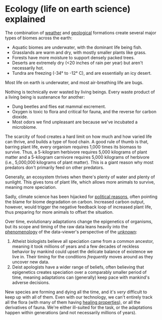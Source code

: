 
# Ecology (life on earth science) explained

The combination of [weather](science-earth-weather.md) and [geological](science-earth-land.md) formations create several major types of biomes across the earth:

- Aquatic biomes are underwater, with the dominant life being fish.
- Grasslands are warm and dry, with mostly smaller plants like grass.
- Forests have more moisture to support densely packed trees.
- Deserts are extremely dry (<20 inches of rain per year) but aren't necessarily hot.
- Tundra are freezing (-34° to -12° C), and are essentially an icy desert.

Most life on earth is underwater, and most air-breathing life are bugs.

Nothing is technically ever wasted by living beings. Every waste product of a living being is sustenance for another:

- Dung beetles and flies eat mammal excrement.
- Oxygen is toxic to flora and critical for fauna, and the reverse for carbon dioxide.
- Most odors we find unpleasant are because we've incubated a microbiome.

The scarcity of food creates a hard limit on how much and how varied life can thrive, and builds a type of food chain. A good rule of thumb is that, barring plant life, every organism requires 1,000 times its biomass to survive. Thus, a 5-kilogram herbivore requires 5,000 kilograms of plant matter and a 5-kilogram carnivore requires 5,000 kilograms of herbivore (i.e., 5,000,000 kilograms of plant matter). This is a giant reason why most predators don't primarily feed on other predators.

Generally, an ecosystem thrives when there's plenty of water and plenty of sunlight. This gives tons of plant life, which allows more animals to survive, meaning more speciation.

Sadly, climate science has been hijacked for [political reasons](politics-leftism.md), often pointing the blame for biome degradation on carbon. Increased carbon output, however, would trigger the negative feedback loop of increased plant life, thus preparing for more animals to offset the situation.

Over time, evolutionary adaptations change the epigenetics of organisms, but its scope and timing of the raw data leans heavily into the [phenomenology](symbols.md) of the data-viewer's perspective of the [unknown](unknown.md):

1. Atheist biologists believe all speciation came from a common ancestor, meaning it took millions of years and a few decades of reckless behavior by mankind could upset the delicate balance of existence we live in. Their timing for the conditions *frequently* moves around as they uncover new data.
2. Deist apologists have a wider range of beliefs, often believing that epigenetics creates speciation over a comparably smaller period of time, meaning adaptations can (generally) keep pace with mankind's adverse decisions.

New species are forming and dying all the time, and it's *very* difficult to keep up with all of them. Even with our technology, we can't entirely track all the flora (with many of them having [healing properties](body-health.md)), or all the derivatives of fauna. We're either ill-suited for the task, or the adaptations happen within generations (and not necessarily millions of years).
